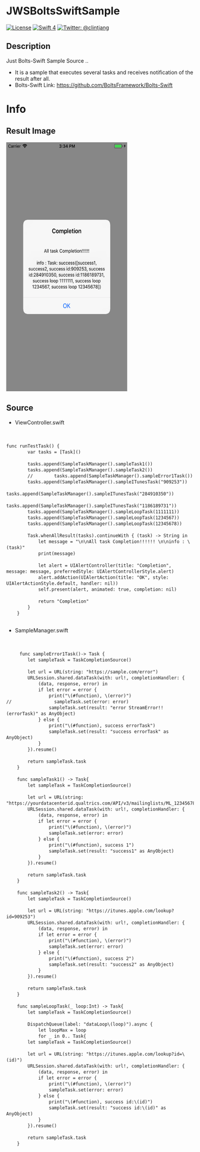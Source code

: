 # JWSBoltsSwiftSample
[![License](http://img.shields.io/badge/License-MIT-green.svg?style=flat)](https://github.com/clintjang/JWSBoltsSwiftSample/blob/master/LICENSE) [![Swift 4](https://img.shields.io/badge/Swift-4.0-orange.svg?style=flat)](https://swift.org) [![Twitter: @clintjang](https://img.shields.io/badge/Contact-Twitter-blue.svg?style=flat)](https://twitter.com/clintjang)

## Description

Just Bolts-Swift Sample Source ..
- It is a sample that executes several tasks and receives notification of the result after all.
- Bolts-Swift Link: https://github.com/BoltsFramework/Bolts-Swift

# Info
## Result Image

<img width="325" height="667" src="/Image/result_image.png"></img>

## Source
- ViewController.swift
<pre><code>

func runTestTask() {
        var tasks = [Task<AnyObject>]()
        
        tasks.append(SampleTaskManager().sampleTask1())
        tasks.append(SampleTaskManager().sampleTask2())
        //        tasks.append(SampleTaskManager().sampleError1Task())
        tasks.append(SampleTaskManager().sampleITunesTask("909253"))
        tasks.append(SampleTaskManager().sampleITunesTask("284910350"))
        tasks.append(SampleTaskManager().sampleITunesTask("1186189731"))
        tasks.append(SampleTaskManager().sampleLoopTask(1111111))
        tasks.append(SampleTaskManager().sampleLoopTask(1234567))
        tasks.append(SampleTaskManager().sampleLoopTask(12345678))
        
        Task<AnyObject>.whenAllResult(tasks).continueWith { (task) -> String in
            let message = "\n\nAll task Completion!!!!!! \n\ninfo : \(task)"
            print(message)
            
            let alert = UIAlertController(title: "Completion", message: message, preferredStyle: UIAlertControllerStyle.alert)
            alert.addAction(UIAlertAction(title: "OK", style: UIAlertActionStyle.default, handler: nil))
            self.present(alert, animated: true, completion: nil)
            
            return "Completion"
        }
    }

</code></pre>

- SampleManager.swift

<pre><code>

     func sampleError1Task()-> Task<AnyObject> {
        let sampleTask = TaskCompletionSource<AnyObject>()
        
        let url = URL(string: "https://sample.com/error")
        URLSession.shared.dataTask(with: url!, completionHandler: {
            (data, response, error) in
            if let error = error {
                print("\(#function), \(error)")
//                sampleTask.set(error: error)
                sampleTask.set(result: "error StreamError!!(errorTask)" as AnyObject)
            } else {
                print("\(#function), success errorTask")
                sampleTask.set(result: "success errorTask" as AnyObject)
            }
        }).resume()
        
        return sampleTask.task
    }
    
    func sampleTask1() -> Task<AnyObject>{
        let sampleTask = TaskCompletionSource<AnyObject>()
        
        let url = URL(string: "https://yourdatacenterid.qualtrics.com/API/v3/mailinglists/ML_1234567890AbCdE/samples/PL_123456890AbCdE")
        URLSession.shared.dataTask(with: url!, completionHandler: {
            (data, response, error) in
            if let error = error {
                print("\(#function), \(error)")
                sampleTask.set(error: error)
            } else {
                print("\(#function), success 1")
                sampleTask.set(result: "success1" as AnyObject)
            }
        }).resume()
        
        return sampleTask.task
    }
    
    func sampleTask2() -> Task<AnyObject>{
        let sampleTask = TaskCompletionSource<AnyObject>()
        
        let url = URL(string: "https://itunes.apple.com/lookup?id=909253")
        URLSession.shared.dataTask(with: url!, completionHandler: {
            (data, response, error) in
            if let error = error {
                print("\(#function), \(error)")
                sampleTask.set(error: error)
            } else {
                print("\(#function), success 2")
                sampleTask.set(result: "success2" as AnyObject)
            }
        }).resume()
        
        return sampleTask.task
    }
    
    func sampleLoopTask(_ loop:Int) -> Task<AnyObject>{
        let sampleTask = TaskCompletionSource<AnyObject>()
        
        DispatchQueue(label: "dataLoop\(loop)").async {
            let loopMax = loop
            for _ in 0..<loopMax {
            }
            print("\(#function), success loop \(loopMax)")
            sampleTask.set(result: "success loop \(loopMax)" as AnyObject)
        }
        
        return sampleTask.task
    }
    
    func sampleITunesTask(_ id:String) -> Task<AnyObject>{
        let sampleTask = TaskCompletionSource<AnyObject>()
        
        let url = URL(string: "https://itunes.apple.com/lookup?id=\(id)")
        URLSession.shared.dataTask(with: url!, completionHandler: {
            (data, response, error) in
            if let error = error {
                print("\(#function), \(error)")
                sampleTask.set(error: error)
            } else {
                print("\(#function), success id:\(id)")
                sampleTask.set(result: "success id:\(id)" as AnyObject)
            }
        }).resume()
        
        return sampleTask.task
    }

</code></pre>